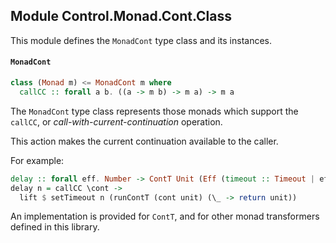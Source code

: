 ## Module Control.Monad.Cont.Class

This module defines the `MonadCont` type class and its instances.

#### `MonadCont`

``` purescript
class (Monad m) <= MonadCont m where
  callCC :: forall a b. ((a -> m b) -> m a) -> m a
```

The `MonadCont` type class represents those monads which support the
`callCC`, or _call-with-current-continuation_ operation.

This action makes the current continuation available to the caller.

For example:

```purescript
delay :: forall eff. Number -> ContT Unit (Eff (timeout :: Timeout | eff)) Unit
delay n = callCC \cont ->
  lift $ setTimeout n (runContT (cont unit) (\_ -> return unit))
```
An implementation is provided for `ContT`, and for other monad transformers
defined in this library.


